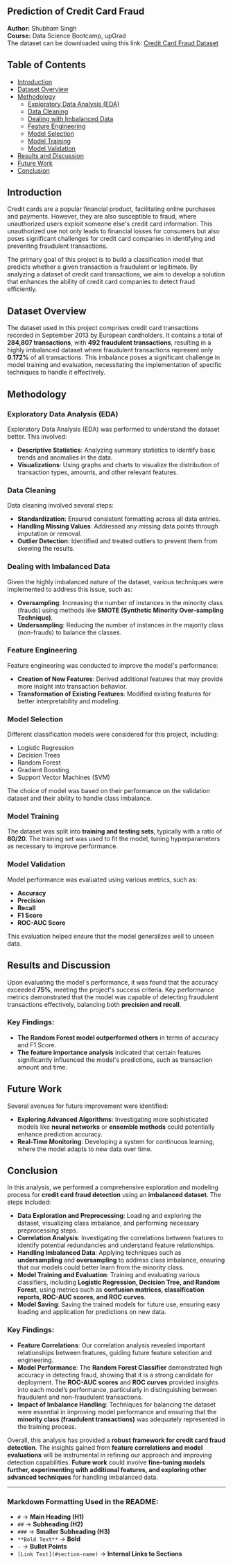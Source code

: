 
## Prediction of Credit Card Fraud  

**Author:** Shubham Singh  
**Course:** Data Science Bootcamp, upGrad  
The dataset can be downloaded using this link: [Credit Card Fraud Dataset](https://www.kaggle.com/datasets/mlg-ulb/creditcardfraud)


## Table of Contents  
- [Introduction](#introduction)  
- [Dataset Overview](#dataset-overview)  
- [Methodology](#methodology)  
  - [Exploratory Data Analysis (EDA)](#exploratory-data-analysis-eda)  
  - [Data Cleaning](#data-cleaning)  
  - [Dealing with Imbalanced Data](#dealing-with-imbalanced-data)  
  - [Feature Engineering](#feature-engineering)  
  - [Model Selection](#model-selection)  
  - [Model Training](#model-training)  
  - [Model Validation](#model-validation)  
- [Results and Discussion](#results-and-discussion)  
- [Future Work](#future-work)  
- [Conclusion](#conclusion)  

## Introduction  
Credit cards are a popular financial product, facilitating online purchases and payments. However, they are also susceptible to fraud, where unauthorized users exploit someone else's credit card information. This unauthorized use not only leads to financial losses for consumers but also poses significant challenges for credit card companies in identifying and preventing fraudulent transactions.  

The primary goal of this project is to build a classification model that predicts whether a given transaction is fraudulent or legitimate. By analyzing a dataset of credit card transactions, we aim to develop a solution that enhances the ability of credit card companies to detect fraud efficiently.  

## Dataset Overview  
The dataset used in this project comprises credit card transactions recorded in September 2013 by European cardholders. It contains a total of **284,807 transactions**, with **492 fraudulent transactions**, resulting in a highly imbalanced dataset where fraudulent transactions represent only **0.172%** of all transactions. This imbalance poses a significant challenge in model training and evaluation, necessitating the implementation of specific techniques to handle it effectively.  

## Methodology  

### Exploratory Data Analysis (EDA)  
Exploratory Data Analysis (EDA) was performed to understand the dataset better. This involved:  

- **Descriptive Statistics**: Analyzing summary statistics to identify basic trends and anomalies in the data.  
- **Visualizations**: Using graphs and charts to visualize the distribution of transaction types, amounts, and other relevant features.  

### Data Cleaning  
Data cleaning involved several steps:  

- **Standardization**: Ensured consistent formatting across all data entries.  
- **Handling Missing Values**: Addressed any missing data points through imputation or removal.  
- **Outlier Detection**: Identified and treated outliers to prevent them from skewing the results.  

### Dealing with Imbalanced Data  
Given the highly imbalanced nature of the dataset, various techniques were implemented to address this issue, such as:  

- **Oversampling**: Increasing the number of instances in the minority class (frauds) using methods like **SMOTE (Synthetic Minority Over-sampling Technique)**.  
- **Undersampling**: Reducing the number of instances in the majority class (non-frauds) to balance the classes.  

### Feature Engineering  
Feature engineering was conducted to improve the model's performance:  

- **Creation of New Features**: Derived additional features that may provide more insight into transaction behavior.  
- **Transformation of Existing Features**: Modified existing features for better interpretability and modeling.  

### Model Selection  
Different classification models were considered for this project, including:  

- Logistic Regression  
- Decision Trees  
- Random Forest  
- Gradient Boosting  
- Support Vector Machines (SVM)  

The choice of model was based on their performance on the validation dataset and their ability to handle class imbalance.  

### Model Training  
The dataset was split into **training and testing sets**, typically with a ratio of **80/20**. The training set was used to fit the model, tuning hyperparameters as necessary to improve performance.  

### Model Validation  
Model performance was evaluated using various metrics, such as:  

- **Accuracy**  
- **Precision**  
- **Recall**  
- **F1 Score**  
- **ROC-AUC Score**  

This evaluation helped ensure that the model generalizes well to unseen data.  

## Results and Discussion  
Upon evaluating the model's performance, it was found that the accuracy exceeded **75%**, meeting the project's success criteria. Key performance metrics demonstrated that the model was capable of detecting fraudulent transactions effectively, balancing both **precision and recall**.  

### Key Findings:  
- **The Random Forest model outperformed others** in terms of accuracy and F1 Score.  
- **The feature importance analysis** indicated that certain features significantly influenced the model's predictions, such as transaction amount and time.  

## Future Work  
Several avenues for future improvement were identified:  

- **Exploring Advanced Algorithms**: Investigating more sophisticated models like **neural networks** or **ensemble methods** could potentially enhance prediction accuracy.  
- **Real-Time Monitoring**: Developing a system for continuous learning, where the model adapts to new data over time.  

## Conclusion  
In this analysis, we performed a comprehensive exploration and modeling process for **credit card fraud detection** using an **imbalanced dataset**. The steps included:  

- **Data Exploration and Preprocessing**: Loading and exploring the dataset, visualizing class imbalance, and performing necessary preprocessing steps.  
- **Correlation Analysis**: Investigating the correlations between features to identify potential redundancies and understand feature relationships.  
- **Handling Imbalanced Data**: Applying techniques such as **undersampling** and **oversampling** to address class imbalance, ensuring that our models could better learn from the minority class.  
- **Model Training and Evaluation**: Training and evaluating various classifiers, including **Logistic Regression, Decision Tree, and Random Forest**, using metrics such as **confusion matrices, classification reports, ROC-AUC scores, and ROC curves**.  
- **Model Saving**: Saving the trained models for future use, ensuring easy loading and application for predictions on new data.  

### Key Findings:  
- **Feature Correlations**: Our correlation analysis revealed important relationships between features, guiding future feature selection and engineering.  
- **Model Performance**: The **Random Forest Classifier** demonstrated high accuracy in detecting fraud, showing that it is a strong candidate for deployment. The **ROC-AUC scores** and **ROC curves** provided insights into each model’s performance, particularly in distinguishing between fraudulent and non-fraudulent transactions.  
- **Impact of Imbalance Handling**: Techniques for balancing the dataset were essential in improving model performance and ensuring that the **minority class (fraudulent transactions)** was adequately represented in the training process.  

Overall, this analysis has provided a **robust framework for credit card fraud detection**. The insights gained from **feature correlations and model evaluations** will be instrumental in refining our approach and improving detection capabilities. **Future work** could involve **fine-tuning models further, experimenting with additional features, and exploring other advanced techniques** for handling imbalanced data.  

---

### **Markdown Formatting Used in the README:**
- `#` → **Main Heading (H1)**  
- `##` → **Subheading (H2)**  
- `###` → **Smaller Subheading (H3)**  
- `**Bold Text**` → **Bold**  
- `-` → **Bullet Points**  
- `[Link Text](#section-name)` → **Internal Links to Sections**  





